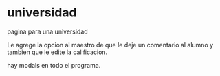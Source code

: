 # universidad
pagina para una universidad

Le agrege la opcion al maestro de que le deje un comentario al alumno y tambien que le edite la calificacion.

hay modals en todo el programa.

